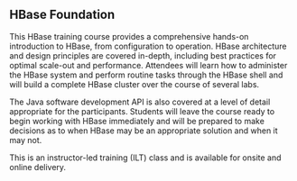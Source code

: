 ## HBase Foundation

This HBase training course provides a comprehensive hands-on introduction to HBase, from configuration to operation. HBase architecture and design principles are covered in-depth, including best practices for optimal scale-out and performance. Attendees will learn how to administer the HBase system and perform routine tasks through the HBase shell and will build a complete HBase cluster over the course of several labs.

The Java software development API is also covered at a level of detail appropriate for the participants. Students will leave the course ready to begin working with HBase immediately and will be prepared to make decisions as to when HBase may be an appropriate solution and when it may not.

This is an instructor-led training (ILT) class and is available for onsite and online delivery.
